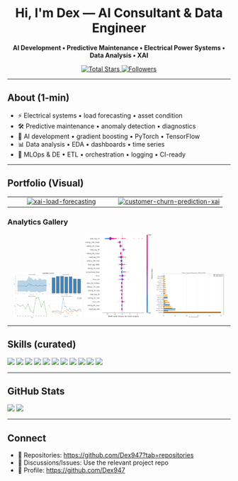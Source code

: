 <!-- Profile README for Dex947 -->

<h1 align="center">Hi, I'm Dex — AI Consultant & Data Engineer</h1>
<p align="center">
  <b>AI Development • Predictive Maintenance • Electrical Power Systems • Data Analysis • XAI</b>
</p>

<p align="center">
  <a href="https://github.com/Dex947?tab=repositories&sort=stargazers">
    <img alt="Total Stars" src="https://custom-icon-badges.herokuapp.com/badge/dynamic/json?logo=star&color=55960c&labelColor=488207&label=Stars&style=for-the-badge&query=%24.stars&url=https://api.github-star-counter.workers.dev/user/Dex947"/>
  </a>
  <a href="https://github.com/Dex947?tab=followers">
    <img alt="Followers" src="https://custom-icon-badges.herokuapp.com/github/followers/Dex947?color=236ad3&labelColor=1155ba&style=for-the-badge&logo=person-add&label=Follow&logoColor=white"/>
  </a>
</p>

---

## About (1‑min)

- ⚡ Electrical systems • load forecasting • asset condition
- 🛠️ Predictive maintenance • anomaly detection • diagnostics
- 🤖 AI development • gradient boosting • PyTorch • TensorFlow
- 📊 Data analysis • EDA • dashboards • time series
- 🧱 MLOps & DE • ETL • orchestration • logging • CI-ready

---

## Portfolio (Visual)

<table>
<tr>
<td width="50%" align="center">
  <a href="https://github.com/Dex947/xai-load-forecasting">
    <img src="https://github-readme-stats.vercel.app/api/pin/?username=Dex947&repo=xai-load-forecasting&theme=gotham" alt="xai-load-forecasting" />
  </a>
</td>
<td width="50%" align="center">
  <a href="https://github.com/Dex947/customer-churn-prediction-xai">
    <img src="https://github-readme-stats.vercel.app/api/pin/?username=Dex947&repo=customer-churn-prediction-xai&theme=gotham" alt="customer-churn-prediction-xai" />
  </a>
</td>
</tr>
</table>

### Analytics Gallery
<p align="center">
  <img src="https://raw.githubusercontent.com/Dex947/xai-load-forecasting/main/docs/figures/load_patterns.png" alt="Load Patterns" width="31%"/>
  <img src="https://raw.githubusercontent.com/Dex947/xai-load-forecasting/main/docs/figures/shap_summary.png" alt="SHAP Summary" width="31%"/>
  <img src="https://raw.githubusercontent.com/Dex947/xai-load-forecasting/main/docs/figures/feature_importance_comparison.png" alt="Feature Importance Comparison" width="31%"/>
</p>

---

## Skills (curated)

<p>
  <img height="26" src="https://img.shields.io/badge/PyTorch-EE4C2C?logo=pytorch&logoColor=white" />
  <img height="26" src="https://img.shields.io/badge/TensorFlow-FF6F00?logo=tensorflow&logoColor=white" />
  <img height="26" src="https://img.shields.io/badge/Time%20Series%20Forecasting-1D2F6F?logo=clockify&logoColor=white" />
  <img height="26" src="https://img.shields.io/badge/Anomaly%20Detection-4F46E5?logo=detective&logoColor=white" />
  <img height="26" src="https://img.shields.io/badge/Predictive%20Maintenance-0E7490?logo=raspberrypi&logoColor=white" />
  <img height="26" src="https://img.shields.io/badge/ETL%20Pipelines-0A9396?logo=databricks&logoColor=white" />
  <img height="26" src="https://img.shields.io/badge/SQL-336791?logo=postgresql&logoColor=white" />
  <img height="26" src="https://img.shields.io/badge/Data%20Visualization-0D9488?logo=plotly&logoColor=white" />
  <img height="26" src="https://img.shields.io/badge/Model%20Evaluation-6B7280?logo=google-analytics&logoColor=white" />
  <img height="26" src="https://img.shields.io/badge/Pytest-0A9EDC?logo=pytest&logoColor=white" />
  <img height="26" src="https://img.shields.io/badge/Orchestration-3B82F6?logo=apacheairflow&logoColor=white" />
</p>

---

## GitHub Stats

<p>
  <img height="150" src="https://github-readme-stats.vercel.app/api?username=Dex947&theme=gotham&show_icons=true&hide_title=true" />
  <img height="150" src="https://github-readme-stats.vercel.app/api/top-langs/?username=Dex947&layout=compact&theme=gotham&hide_title=true" />
</p>

---

## Connect

- 🔗 Repositories: https://github.com/Dex947?tab=repositories
- 💬 Discussions/Issues: Use the relevant project repo
- 📌 Profile: https://github.com/Dex947